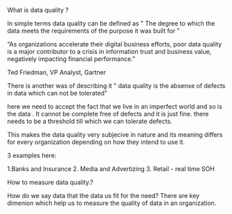 What is data quality ?

In simple terms data quality can be defined as
" The degree to which the data meets the requirements of the purpose it was built for "

“As organizations accelerate their digital business efforts, poor data quality is a major contributor to a crisis in information trust and business value, negatively impacting financial performance.”

Ted Friedman, VP Analyst, Gartner

There is another was of describing it " data quality is the absense of defects in data which can not be tolerated"

here we need to accept the fact that we live in an imperfect world and so is the data . It cannot be complete free of defects and it is just fine.
there needs to be a threshold till which we can tolerate defects.


This makes the data quality very subjecive in nature  and its meaning differs for every organization depending on how they intend to use it.

3 examples here:

1.Banks and Insurance
2. Media and Advertizing
3. Retail - real time SOH




How to measure data quality.?
 
 How do we say data that the data us fit for the need?
 There are key dimenion which help us to measure the quality of data in an organization.
 
 

